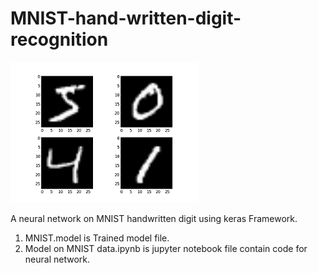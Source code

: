 # MNIST-hand-written-digit-recognition
![alt text](https://github.com/ravimaurya1/MNIST-hand-written-digit-recognition/blob/master/Image/1.png)




A neural network on MNIST handwritten digit using keras Framework.

1. MNIST.model is Trained model file.
2. Model on MNIST data.ipynb is jupyter notebook file contain code for neural network.
